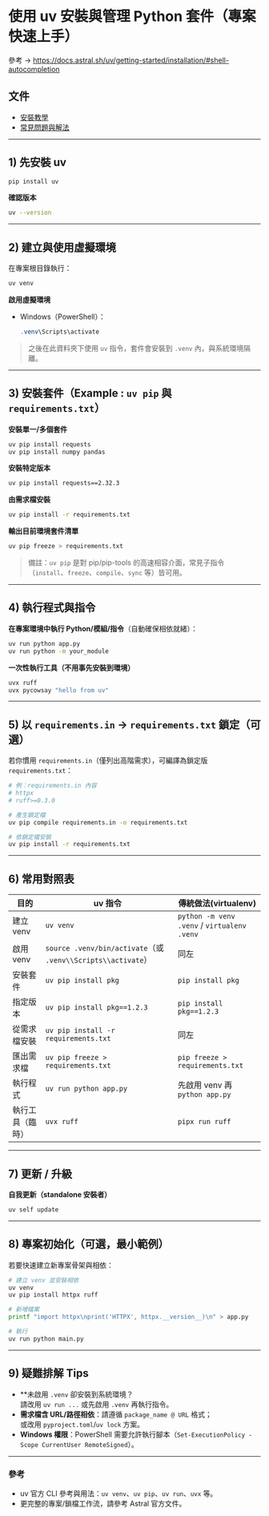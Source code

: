 # 使用 uv 安裝與管理 Python 套件（專案快速上手）

參考 -> https://docs.astral.sh/uv/getting-started/installation/#shell-autocompletion

## 文件
- [安裝教學](installation.md)
- [常見問題與解法](docs/troubleshooting.md)
---

## 1) 先安裝 uv

```bash
pip install uv
```

**確認版本**
```bash
uv --version
```

---

## 2) 建立與使用虛擬環境

在專案根目錄執行：
```bash
uv venv
```

**啟用虛擬環境**
- Windows（PowerShell）：
  ```powershell
  .venv\Scripts\activate
  ```

> 之後在此資料夾下使用 `uv` 指令，套件會安裝到 `.venv` 內，與系統環境隔離。

---

## 3) 安裝套件（Example : `uv pip` 與 `requirements.txt`）

**安裝單一/多個套件**
```bash
uv pip install requests
uv pip install numpy pandas
```

**安裝特定版本**
```bash
uv pip install requests==2.32.3
```

**由需求檔安裝**
```bash
uv pip install -r requirements.txt
```

**輸出目前環境套件清單**
```bash
uv pip freeze > requirements.txt
```

> 備註：`uv pip` 是對 pip/pip-tools 的高速相容介面，常見子指令（`install`、`freeze`、`compile`、`sync` 等）皆可用。

---

## 4) 執行程式與指令

**在專案環境中執行 Python/模組/指令**（自動確保相依就緒）：
```bash
uv run python app.py
uv run python -m your_module
```

**一次性執行工具（不用事先安裝到環境）**
```bash
uvx ruff
uvx pycowsay "hello from uv"
```

---

## 5) 以 `requirements.in` → `requirements.txt` 鎖定（可選）

若你慣用 `requirements.in`（僅列出高階需求），可編譯為鎖定版 `requirements.txt`：
```bash
# 例：requirements.in 內容
# httpx
# ruff>=0.3.0

# 產生鎖定檔
uv pip compile requirements.in -o requirements.txt

# 依鎖定檔安裝
uv pip install -r requirements.txt
```

---

## 6) 常用對照表

| 目的 | uv 指令 | 傳統做法(virtualenv) |
|---|---|---|
| 建立 venv | `uv venv` | `python -m venv .venv` / `virtualenv .venv` |
| 啟用 venv | `source .venv/bin/activate`（或 `.venv\\Scripts\\activate`） | 同左 |
| 安裝套件 | `uv pip install pkg` | `pip install pkg` |
| 指定版本 | `uv pip install pkg==1.2.3` | `pip install pkg==1.2.3` |
| 從需求檔安裝 | `uv pip install -r requirements.txt` | 同左 |
| 匯出需求檔 | `uv pip freeze > requirements.txt` | `pip freeze > requirements.txt` |
| 執行程式 | `uv run python app.py` | 先啟用 venv 再 `python app.py` |
| 執行工具（臨時） | `uvx ruff` | `pipx run ruff` |

---

## 7) 更新 / 升級

**自我更新（standalone 安裝者）**
```bash
uv self update
```

---

## 8) 專案初始化（可選，最小範例）

若要快速建立新專案骨架與相依：
```bash
# 建立 venv 並安裝相依
uv venv
uv pip install httpx ruff

# 新增檔案
printf "import httpx\nprint('HTTPX', httpx.__version__)\n" > app.py

# 執行
uv run python main.py
```

---

## 9) 疑難排解 Tips

- **未啟用 `.venv` 卻安裝到系統環境？<br>請改用 `uv run ...` 或先啟用 `.venv` 再執行指令。
- **需求檔含 URL/路徑相依**：請遵循 `package_name @ URL` 格式；<br>或改用 `pyproject.toml`/`uv lock` 方案。
- **Windows 權限**：PowerShell 需要允許執行腳本（`Set-ExecutionPolicy -Scope CurrentUser RemoteSigned`）。

---

### 參考
- uv 官方 CLI 參考與用法：`uv venv`、`uv pip`、`uv run`、`uvx` 等。
- 更完整的專案/鎖檔工作流，請參考 Astral 官方文件。


